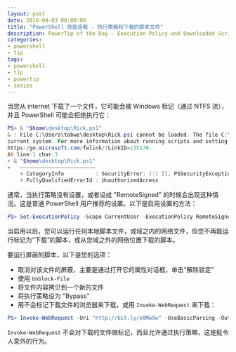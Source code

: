 ```yaml
---
layout: post
date: 2018-04-03 00:00:00
title: "PowerShell 技能连载 - 执行策略和下载的脚本文件"
description: PowerTip of the Day - Execution Policy and Downloaded Script Files
categories:
- powershell
- tip
tags:
- powershell
- tip
- powertip
- series
---
```

当您从 internet 下载了一个文件，它可能会被 Windows 标记（通过 NTFS 流），并且 PowerShell 可能会拒绝执行它：

```powershell
PS> & "$home\desktop\Rick.ps1"
& : File C:\Users\tobwe\desktop\Rick.ps1 cannot be loaded. The file C:\Users\tobwe\desktop\Rick.ps1 is not digitally signed. You cannot run this script on the
current system. For more information about running scripts and setting execution policy, see about_Execution_Policies at
https:/go.microsoft.com/fwlink/?LinkID=135170.
At line:1 char:3
+ & "$home\desktop\Rick.ps1"
+   ~~~~~~~~~~~~~~~~~~~~~~~~
    + CategoryInfo          : SecurityError: (:) [], PSSecurityException
    + FullyQualifiedErrorId : UnauthorizedAccess
```

通常，当执行策略没有设置，或者设成 "RemoteSigned" 的时候会出现这种情况。这是普通 PowerShell 用户推荐的设置。以下是启用设置的方法：

```powershell
PS> Set-ExecutionPolicy -Scope CurrentUser -ExecutionPolicy RemoteSigned
```

当启用以后，您可以运行任何本地脚本文件，或域之内的网络文件，但您不再能运行标记为“下载”的脚本，或从您域之外的网络位置下载的脚本。

要运行屏蔽的脚本，以下是您的选项：

* 取消对该文件的屏蔽，主要是通过打开它的属性对话框，单击“解除锁定”
* 使用 `Unblock-File`
* 将文件内容拷贝到一个新的文件
* 将执行策略设为 "Bypass"
* 用不会标记下载文件的浏览器来下载，或用 `Invoke-WebRequest` 来下载：

```powershell
PS> Invoke-WebRequest -Uri "http://bit.ly/e0Mw9w" -UseBasicParsing -OutFile  "$home\Desktop\Rick.ps1"
```

`Invoke-WebRequest` 不会对下载的文件做标记，而且允许通过执行策略，这是挺令人意外的行为。

<!--本文国际来源：[Execution Policy and Downloaded Script Files](http://community.idera.com/powershell/powertips/b/tips/posts/execution-policy-and-downloaded-script-files)-->
